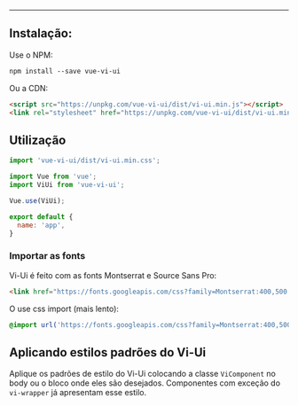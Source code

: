 ------

## Instalação:

Use o NPM:

```html static
npm install --save vue-vi-ui
```

Ou a CDN:
```html static
<script src="https://unpkg.com/vue-vi-ui/dist/vi-ui.min.js"></script>
<link rel="stylesheet" href="https://unpkg.com/vue-vi-ui/dist/vi-ui.min.css">
```

## Utilização

```js static
import 'vue-vi-ui/dist/vi-ui.min.css';

import Vue from 'vue';
import ViUi from 'vue-vi-ui';

Vue.use(ViUi);

export default {
  name: 'app',
}
```

### Importar as fonts

Vi-Ui é feito com as fonts Montserrat e Source Sans Pro:

```html static
<link href="https://fonts.googleapis.com/css?family=Montserrat:400,500|Source+Sans+Pro:400,400i,700,700i" rel="stylesheet">
```

O use css import (mais lento):

```css static
@import url('https://fonts.googleapis.com/css?family=Montserrat:400,500|Source+Sans+Pro:400,400i,700,700i');
```

## Aplicando estilos padrões do Vi-Ui

Aplique os padrões de estilo do Vi-Ui colocando a classe `ViComponent` no body ou o bloco onde eles são desejados. Componentes com exceção do `vi-wrapper` já apresentam esse estilo.
